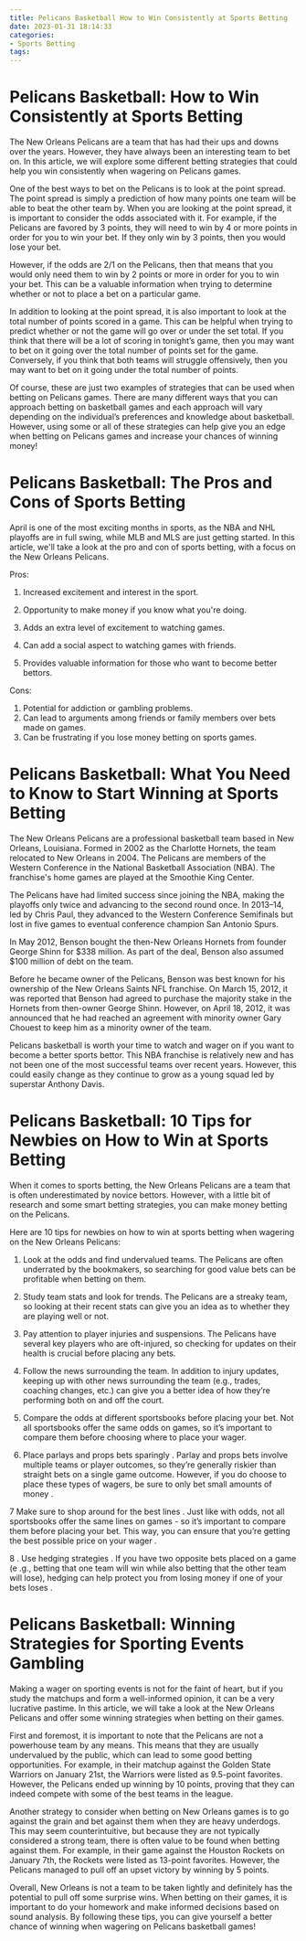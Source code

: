 ```yaml
---
title: Pelicans Basketball How to Win Consistently at Sports Betting
date: 2023-01-31 18:14:33
categories:
- Sports Betting
tags:
---
```



#  Pelicans Basketball: How to Win Consistently at Sports Betting

The New Orleans Pelicans are a team that has had their ups and downs over the years. However, they have always been an interesting team to bet on. In this article, we will explore some different betting strategies that could help you win consistently when wagering on Pelicans games.

One of the best ways to bet on the Pelicans is to look at the point spread. The point spread is simply a prediction of how many points one team will be able to beat the other team by. When you are looking at the point spread, it is important to consider the odds associated with it. For example, if the Pelicans are favored by 3 points, they will need to win by 4 or more points in order for you to win your bet. If they only win by 3 points, then you would lose your bet.

However, if the odds are 2/1 on the Pelicans, then that means that you would only need them to win by 2 points or more in order for you to win your bet. This can be a valuable information when trying to determine whether or not to place a bet on a particular game.

In addition to looking at the point spread, it is also important to look at the total number of points scored in a game. This can be helpful when trying to predict whether or not the game will go over or under the set total. If you think that there will be a lot of scoring in tonight’s game, then you may want to bet on it going over the total number of points set for the game. Conversely, if you think that both teams will struggle offensively, then you may want to bet on it going under the total number of points.

Of course, these are just two examples of strategies that can be used when betting on Pelicans games. There are many different ways that you can approach betting on basketball games and each approach will vary depending on the individual’s preferences and knowledge about basketball. However, using some or all of these strategies can help give you an edge when betting on Pelicans games and increase your chances of winning money!

#  Pelicans Basketball: The Pros and Cons of Sports Betting



April is one of the most exciting months in sports, as the NBA and NHL playoffs are in full swing, while MLB and MLS are just getting started. In this article, we'll take a look at the pro and con of sports betting, with a focus on the New Orleans Pelicans.

Pros:

1. Increased excitement and interest in the sport.

2. Opportunity to make money if you know what you're doing.

3. Adds an extra level of excitement to watching games.

4. Can add a social aspect to watching games with friends.

5. Provides valuable information for those who want to become better bettors.

Cons:
 1. Potential for addiction or gambling problems.
2. Can lead to arguments among friends or family members over bets made on games.
3. Can be frustrating if you lose money betting on sports games.

#  Pelicans Basketball: What You Need to Know to Start Winning at Sports Betting

The New Orleans Pelicans are a professional basketball team based in New Orleans, Louisiana. Formed in 2002 as the Charlotte Hornets, the team relocated to New Orleans in 2004. The Pelicans are members of the Western Conference in the National Basketball Association (NBA). The franchise's home games are played at the Smoothie King Center.

The Pelicans have had limited success since joining the NBA, making the playoffs only twice and advancing to the second round once. In 2013–14, led by Chris Paul, they advanced to the Western Conference Semifinals but lost in five games to eventual conference champion San Antonio Spurs.

In May 2012, Benson bought the then-New Orleans Hornets from founder George Shinn for $338 million. As part of the deal, Benson also assumed $100 million of debt on the team.

Before he became owner of the Pelicans, Benson was best known for his ownership of the New Orleans Saints NFL franchise. On March 15, 2012, it was reported that Benson had agreed to purchase the majority stake in the Hornets from then-owner George Shinn. However, on April 18, 2012, it was announced that he had reached an agreement with minority owner Gary Chouest to keep him as a minority owner of the team.

Pelicans basketball is worth your time to watch and wager on if you want to become a better sports bettor. This NBA franchise is relatively new and has not been one of the most successful teams over recent years. However, this could easily change as they continue to grow as a young squad led by superstar Anthony Davis.

#  Pelicans Basketball: 10 Tips for Newbies on How to Win at Sports Betting

When it comes to sports betting, the New Orleans Pelicans are a team that is often underestimated by novice bettors. However, with a little bit of research and some smart betting strategies, you can make money betting on the Pelicans.

Here are 10 tips for newbies on how to win at sports betting when wagering on the New Orleans Pelicans:

1. Look at the odds and find undervalued teams. The Pelicans are often underrated by the bookmakers, so searching for good value bets can be profitable when betting on them.

2. Study team stats and look for trends. The Pelicans are a streaky team, so looking at their recent stats can give you an idea as to whether they are playing well or not.

3. Pay attention to player injuries and suspensions. The Pelicans have several key players who are oft-injured, so checking for updates on their health is crucial before placing any bets.

4. Follow the news surrounding the team. In addition to injury updates, keeping up with other news surrounding the team (e.g., trades, coaching changes, etc.) can give you a better idea of how they’re performing both on and off the court.

5. Compare the odds at different sportsbooks before placing your bet. Not all sportsbooks offer the same odds on games, so it’s important to compare them before choosing where to place your wager.

6. Place parlays and props bets sparingly . Parlay and props bets involve multiple teams or player outcomes, so they’re generally riskier than straight bets on a single game outcome. However, if you do choose to place these types of wagers, be sure to only bet small amounts of money .

7 Make sure to shop around for the best lines . Just like with odds, not all sportsbooks offer the same lines on games - so it’s important to compare them before placing your bet. This way, you can ensure that you’re getting the best possible price on your wager .

8 . Use hedging strategies . If you have two opposite bets placed on a game (e .g., betting that one team will win while also betting that the other team will lose), hedging can help protect you from losing money if one of your bets loses .



#  Pelicans Basketball: Winning Strategies for Sporting Events Gambling

Making a wager on sporting events is not for the faint of heart, but if you study the matchups and form a well-informed opinion, it can be a very lucrative pastime. In this article, we will take a look at the New Orleans Pelicans and offer some winning strategies when betting on their games.

First and foremost, it is important to note that the Pelicans are not a powerhouse team by any means. This means that they are usually undervalued by the public, which can lead to some good betting opportunities. For example, in their matchup against the Golden State Warriors on January 21st, the Warriors were listed as 9.5-point favorites. However, the Pelicans ended up winning by 10 points, proving that they can indeed compete with some of the best teams in the league.

Another strategy to consider when betting on New Orleans games is to go against the grain and bet against them when they are heavy underdogs. This may seem counterintuitive, but because they are not typically considered a strong team, there is often value to be found when betting against them. For example, in their game against the Houston Rockets on January 7th, the Rockets were listed as 13-point favorites. However, the Pelicans managed to pull off an upset victory by winning by 5 points.

Overall, New Orleans is not a team to be taken lightly and definitely has the potential to pull off some surprise wins. When betting on their games, it is important to do your homework and make informed decisions based on sound analysis. By following these tips, you can give yourself a better chance of winning when wagering on Pelicans basketball games!
